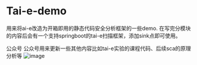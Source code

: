 # Tai-e-demo
用来将ai-e改造为开箱即用的静态代码安全分析框架的一些demo.
在写完分模块的内容后会有一个支持springboot的tai-e扫描框架，添加sink点即可使用。


公众号
公众号用来更新一些其他内容比如tai-e实验的课程代码、后续sca的原理分析等
![image](https://github.com/lcark/Tai-e-demo/assets/45418164/9f416059-7a6a-4c7a-8499-7916a5e142ff)
